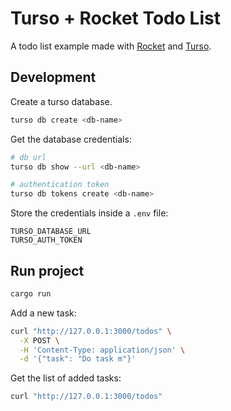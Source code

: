 # Turso + Rocket Todo List

A todo list example made with [Rocket](https://github.com/rwf2/Rocket/) and [Turso](https://turso.tech).

## Development

Create a turso database.

```sh
turso db create <db-name>
```

Get the database credentials:

```sh
# db url
turso db show --url <db-name>

# authentication token
turso db tokens create <db-name>
```

Store the credentials inside a `.env` file:

```text
TURSO_DATABASE_URL
TURSO_AUTH_TOKEN
```

## Run project

```sh
cargo run
```

Add a new task:

```sh
curl "http://127.0.0.1:3000/todos" \
  -X POST \
  -H 'Content-Type: application/json' \
  -d '{"task": "Do task m"}'
```

Get the list of added tasks:

```sh
curl "http://127.0.0.1:3000/todos"
```
